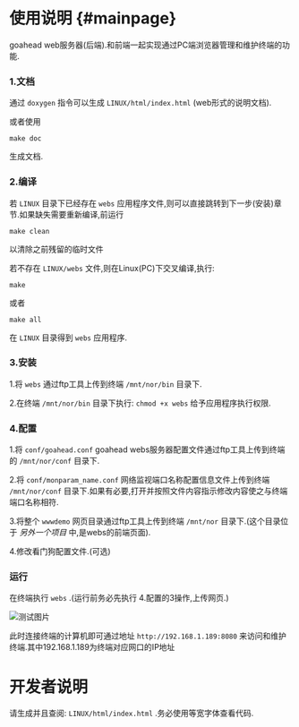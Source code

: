 使用说明 {#mainpage}
========
goahead web服务器(后端).和前端一起实现通过PC端浏览器管理和维护终端的功能.

### 1.文档
通过 `doxygen` 指令可以生成 `LINUX/html/index.html` (web形式的说明文档).

或者使用

	make doc

生成文档.

### 2.编译

若 `LINUX` 目录下已经存在 `webs` 应用程序文件,则可以直接跳转到下一步(安装)章节.如果缺失需要重新编译,前运行

	make clean

以清除之前残留的临时文件

若不存在 `LINUX/webs` 文件,则在Linux(PC)下交叉编译,执行:
	
	make

或者

	make all

在 `LINUX` 目录得到 `webs` 应用程序.

### 3.安装

1.将 `webs` 通过ftp工具上传到终端 `/mnt/nor/bin` 目录下.

2.在终端 `/mnt/nor/bin` 目录下执行: `chmod +x webs` 给予应用程序执行权限.

### 4.配置

1.将 `conf/goahead.conf` goahead webs服务器配置文件通过ftp工具上传到终端的 `/mnt/nor/conf` 目录下.

2.将 `conf/monparam_name.conf` 网络监视端口名称配置信息文件上传到终端 `/mnt/nor/conf` 目录下.如果有必要,打开并按照文件内容指示修改内容使之与终端端口名称相符.

3.将整个 `wwwdemo` 网页目录通过ftp工具上传到终端 `/mnt/nor` 目录下.(这个目录位于 *另外一个项目* 中,是webs的前端页面).

4.修改看门狗配置文件.(可选)
 
### 运行

在终端执行 `webs` .(运行前务必先执行 4.配置的3操作,上传网页.)

![测试图片](../img/test.png "测试图片")

此时连接终端的计算机即可通过地址 `http://192.168.1.189:8080` 来访问和维护终端.其中192.168.1.189为终端对应网口的IP地址

# 开发者说明
请生成并且查阅: `LINUX/html/index.html` .务必使用等宽字体查看代码.

